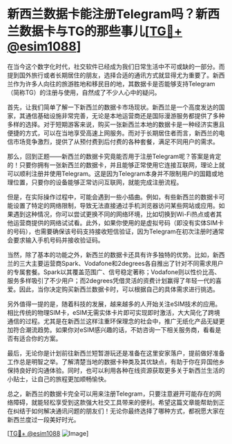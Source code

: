 # 新西兰数据卡能注册Telegram吗？新西兰数据卡与TG的那些事儿[[TG💪+ @esim1088](https://t.me/s/esim1088)]

在当今这个数字化时代，社交软件已经成为我们日常生活中不可或缺的一部分。而提到国外旅行或者长期居住的朋友，选择合适的通讯方式就显得尤为重要了。新西兰作为许多人向往的旅游胜地和移民目的地，其数据卡是否能够支持Telegram（简称TG）的注册与使用，自然成了不少人心中的疑问。

首先，让我们简单了解一下新西兰的数据卡市场现状。新西兰是一个高度发达的国家，其通信基础设施非常完善，无论是本地运营商还是国际漫游服务都提供了多种多样的选择。对于短期游客来说，购买一张新西兰本地的数据卡是一种经济实惠且便捷的方式，可以在当地享受高速上网服务。而对于长期居住者而言，新西兰的电信市场竞争激烈，提供了从预付费到后付费的各种套餐，满足不同用户的需求。

那么，回到正题——新西兰的数据卡究竟能否用于注册Telegram呢？答案是肯定的！只要你拥有一张新西兰的数据卡，并且能够正常使用它连接互联网，理论上就可以顺利注册并使用Telegram。这是因为Telegram本身并不限制用户的国籍或地理位置，只要你的设备能够正常访问互联网，就能完成注册流程。

但是，在实际操作过程中，可能会遇到一些小插曲。例如，有些新西兰的数据卡可能设置了特定的网络限制，导致无法直接通过手机浏览器访问某些网站或应用。如果遇到这种情况，你可以尝试更换不同的网络环境，比如切换到Wi-Fi热点或者其他运营商提供的网络试试看。此外，如果你使用的是虚拟号码（即没有实体SIM卡的号码），也需要确保该号码支持接收短信验证，因为Telegram在初次注册时通常会要求输入手机号码并接收验证码。

当然，除了基本的功能之外，新西兰的数据卡还具有许多独特的优势。比如，新西兰的三大主要运营商Spark、Vodafone和2degrees各自推出了针对不同需求用户的专属套餐。Spark以其覆盖范围广、信号稳定著称；Vodafone则以性价比高、服务多样吸引了不少用户；而2degrees凭借灵活的资费计划赢得了年轻一代的喜爱。因此，当你决定购买新西兰数据卡时，可以根据自己的具体需求进行挑选。

另外值得一提的是，随着科技的发展，越来越多的人开始关注eSIM技术的应用。相比传统的物理SIM卡，eSIM无需实体卡片即可实现即时激活，大大简化了跨境通信的过程。尤其是在新西兰这样注重环保理念的社会中，推广无纸化产品无疑更加符合潮流趋势。如果你对eSIM感兴趣的话，不妨咨询一下相关服务商，看看是否有适合你的方案。

最后，无论你是计划前往新西兰短暂游玩还是准备在这里安家落户，提前做好准备工作总是明智之举。了解清楚当地的数据卡种类及其优缺点，有助于你在异国他乡保持良好的沟通体验。同时，也可以利用各种在线资源获取更多关于新西兰生活的小贴士，让自己的旅程更加顺畅愉快。

总之，新西兰的数据卡完全可以用来注册Telegram，只要注意避开可能存在的网络障碍，就能轻松享受到这款强大社交工具带来的便利。希望这篇文章能帮助到正在纠结于如何解决通讯问题的朋友们！无论你最终选择了哪种方式，都祝愿大家在新西兰度过一段美好时光。

[[TG💪+ @esim1088](https://t.me/s/esim1088) ![Image](https://i.postimg.cc/4NQfJmqS/Snipaste-2025-05-13-00-14-12.png)]